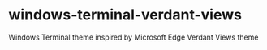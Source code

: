 # windows-terminal-verdant-views
Windows Terminal theme inspired by Microsoft Edge Verdant Views theme
